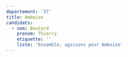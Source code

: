 ```yaml
---
departement: '37'
title: Amboise
candidats:
  - nom: Boutard
    prenom: Thierry
    etiquette: ''
    liste: 'Ensemble, agissons pour Amboise'
---
```

